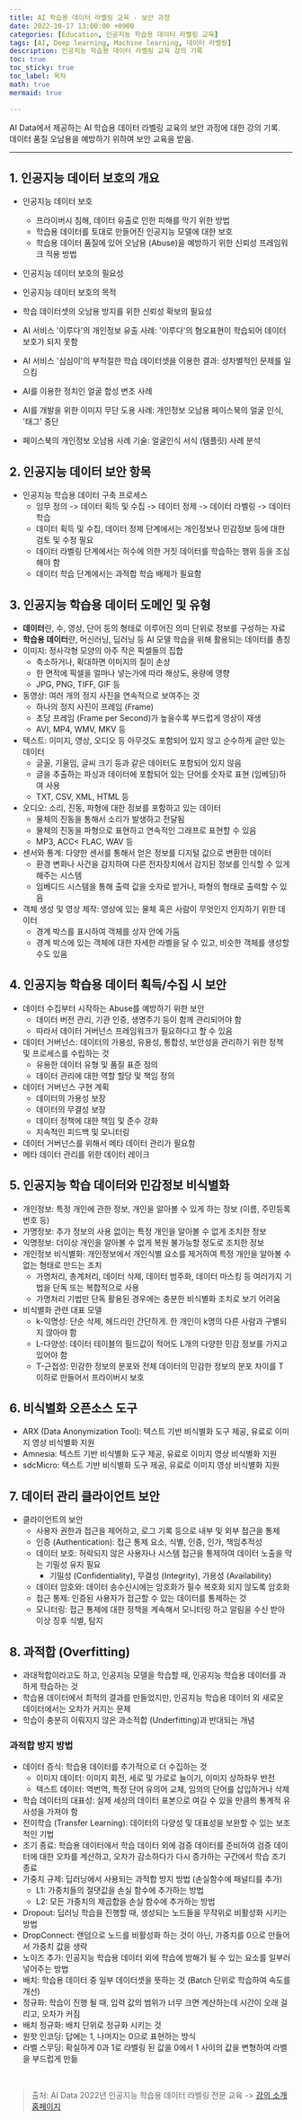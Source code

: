 ```yaml
---
title: AI 학습용 데이터 라벨링 교육 - 보안 과정
date: 2022-10-17 13:00:00 +0900
categories: [Education, 인공지능 학습용 데이터 라벨링 교육]
tags: [AI, Deep learning, Machine learning, 데이터 라벨링]
description: 인공지능 학습용 데이터 라벨링 교육 강의 기록
toc: true
toc_sticky: true
toc_label: 목차
math: true
mermaid: true

---
```


AI Data에서 제공하는 AI 학습용 데이터 라벨링 교육의 보안 과정에 대한 강의 기록. <br/>
데이터 품질 오남용을 예방하기 위하여 보안 교육을 받음.

---

## 1. 인공지능 데이터 보호의 개요
- 인공지능 데이터 보호
    - 프라이버시 침해, 데이터 유출로 인한 피해를 막기 위한 방법
    - 학습용 데이터를 토대로 만들어진 인공지능 모델에 대한 보호
    - 학습용 데이터 품질에 있어 오남용 (Abuse)을 예방하기 위한 신뢰성 프레임워크 적용 방법

- 인공지능 데이터 보호의 필요성
- 인공지능 데이터 보호의 목적
- 학습 데이터셋의 오남용 방지를 위한 신뢰성 확보의 필요성

- AI 서비스 '이루다'의 개인정보 유출 사례: '이루다'의 혐오표현이 학습되어 데이터 보호가 되지 못함
- AI 서비스 '심심이'의 부적절한 학습 데이터셋을 이용한 결과: 성차별적인 문제를 일으킴
- AI를 이용한 정치인 얼굴 합성 변조 사례
- AI를 개발을 위한 이미지 무단 도용 사례: 개인정보 오남용 페이스북의 얼굴 인식, '태그' 중단
- 페이스북의 개인정보 오남용 사례 기술: 얼굴인식 서식 (템플릿) 사례 분석

## 2. 인공지능 데이터 보안 항목
- 인공지능 학습용 데이터 구축 프로세스
    - 임무 정의 -> 데이터 획득 및 수집 -> 데이터 정제 -> 데이터 라벨링 -> 데이터 학습
    - 데이터 획득 및 수집, 데이터 정제 단계에서는 개인정보나 민감정보 등에 대한 검토 및 수정 필요
    - 데이터 라벨링 단계에서는 허수에 의한 거짓 데이터를 학습하는 행위 등을 조심해야 함
    - 데이터 학습 단계에서는 과적합 학습 배제가 필요함

## 3. 인공지능 학습용 데이터 도메인 및 유형
- **데이터**란, 수, 영상, 단어 등의 형태로 이루어진 의미 단위로 정보를 구성하는 자료
- **학습용 데이터**란, 머신러닝, 딥러닝 등 AI 모델 학습을 위해 활용되는 데이터를 총칭
- 이미지: 정사각형 모양의 아주 작은 픽셀들의 집합
    - 축소하거나, 확대하면 이미지의 질이 손상
    - 한 면적에 픽셀을 얼마나 넣는가에 따라 해상도, 용량에 영향
    - JPG, PNG, TIFF, GIF 등
- 동영상: 여러 개의 정지 사진을 연속적으로 보여주는 것
    - 하나의 정지 사진이 프레임 (Frame)
    - 초당 프레임 (Frame per Second)가 높을수록 부드럽게 영상이 재생
    - AVI, MP4, WMV, MKV 등
- 텍스트: 이미지, 영상, 오디오 등 아무것도 포함되어 있지 않고 순수하게 글만 있는 데이터
    - 글꼴, 기울임, 글씨 크기 등과 같은 데이터도 포함되어 있지 않음
    - 글을 추출하는 파싱과 데이터에 포함되어 있는 단어를 숫자로 표현 (임베딩)하여 사용
    - TXT, CSV, XML, HTML 등
- 오디오: 소리, 진동, 파형에 대한 정보를 포함하고 있는 데이터
    - 물체의 진동을 통해서 소리가 발생하고 전달됨
    - 물체의 진동을 파형으로 표현하고 연속적인 그래프로 표현할 수 있음
    - MP3, ACC< FLAC, WAV 등
- 센서와 통계: 다양한 센서를 통해서 얻은 정보를 디지털 값으로 변환한 데이터
    - 환경 변화나 사건을 감지하여 다른 전자장치에서 감지된 정보를 인식할 수 있게 해주는 시스템
    - 임베디드 시스템을 통해 출력 값을 숫자로 받거나, 파형의 형태로 출력할 수 있음
- 객체 생성 및 영상 제작: 영상에 있는 물체 혹은 사람이 무엇인지 인지하기 위한 데이터
    - 경계 박스를 표시하여 객체를 상자 안에 가둠
    - 경계 박스에 있는 객체에 대한 자세한 라벨을 달 수 있고, 비슷한 객체를 생성할 수도 있음

## 4. 인공지능 학습용 데이터 획득/수집 시 보안
- 데이터 수집부터 시작하는 Abuse를 예방하기 위한 보안
    - 데이터 버전 관리, 기관 인증, 생명주기 등이 함께 관리되어야 함
    - 따라서 데이터 거버넌스 프레임워크가 필요하다고 할 수 있음
- 데이터 거버넌스: 데이터의 가용성, 유용성, 통합성, 보안성을 관리하기 위한 정책 및 프로세스를 수립하는 것
    - 유용한 데이터 유형 및 품질 표준 정의
    - 데이터 관리에 대한 역할 할당 및 책임 정의
- 데이터 거버넌스 구현 계획
    - 데이터의 가용성 보장
    - 데이터의 무결성 보장
    - 데이터 정책에 대한 책임 및 준수 강화
    - 지속적인 피드백 및 모니터링
- 데이터 거버넌스를 위해서 메타 데이터 관리가 필요함
- 메타 데이터 관리를 위한 데이터 레이크

## 5. 인공지능 학습 데이터와 민감정보 비식별화

- 개인정보: 특정 개인에 관한 정보, 개인을 알아볼 수 있게 하는 정보 (이름, 주민등록번호 등)
- 가명정보: 추가 정보의 사용 없이는 특정 개인을 알아볼 수 없게 조치한 정보
- 익명정보: 더이상 개인을 알아볼 수 없게 복원 불가능할 정도로 조치한 정보
- 개인정보 비식별화: 개인정보에서 개인식별 요소를 제거하여 특정 개인을 알아볼 수 없는 형태로 만드는 조치
    - 가명처리, 총계처리, 데이터 삭제, 데이터 범주화, 데이터 마스킹 등 여러가지 기법을 단독 또는 복합적으로 사용
    - 가명처리 기법만 단독 활용된 경우에는 충분한 비식별화 조치로 보기 어려움
- 비식별화 관련 대표 모델
    - k-익명성: 단순 삭제, 헤드라인 간단하게. 한 개인이 k명의 다른 사람과 구별되지 않아야 함
    - L-다양성: 데이터 테이블의 필드값이 적어도 L개의 다양한 민감 정보를 가지고 있어야 함
    - T-근접성: 민감한 정보의 분포와 전체 데이터의 민감한 정보의 분포 차이를 T 이하로 만들어서 프라이버시 보호

## 6. 비식별화 오픈소스 도구
- ARX (Data Anonymization Tool): 텍스트 기반 비식별화 도구 제공, 유료로 이미지 영상 비식별화 지원
- Amnesia: 텍스트 기반 비식별화 도구 제공, 유료로 이미지 영상 비식별화 지원
- sdcMicro: 텍스트 기반 비식별화 도구 제공, 유료로 이미지 영상 비식별화 지원

## 7. 데이터 관리 클라이언트 보안
- 클라이언트의 보안
    - 사용자 권한과 접근을 제어하고, 로그 기록 등으로 내부 및 외부 접근을 통제
    - 인증 (Authentication): 접근 통제 요소, 식별, 인증, 인가, 책임추적성
    - 데이터 보호: 허락되지 않은 사용자나 시스템 접근을 통제하여 데이터 노출을 막는 기밀성 유지 필요
        - 기밀성 (Confidentiality), 무결성 (Integrity), 가용성 (Availability)
    - 데이터 암호와: 데이터 송수신시에는 암호화가 필수 복호화 되지 않도록 암호화
    - 접근 통제: 인증된 사용자가 접근할 수 있는 데이터를 통제하는 것
    - 모니터링: 접근 통제에 대한 정책을 계속해서 모니터링 하고 알림을 수신 받아 이상 징후 식별, 탐지

## 8. 과적합 (Overfitting)
- 과대적합이라고도 하고, 인공지능 모델을 학습할 때, 인공지능 학습용 데이터를 과하게 학습하는 것
- 학습용 데이터에서 최적의 결과를 만들었지만, 인공지능 학습용 데이터 외 새로운 데이터에서는 오차가 커지는 문제
- 학습이 충분히 이뤄지지 않은 과소적합 (Underfitting)과 반대되는 개념

### 과적합 방지 방법
- 데이터 증식: 학습용 데이터를 추가적으로 더 수집하는 것
    - 이미지 데이터: 이미지 회전, 세로 및 가로로 늘이기, 이미지 상하좌우 반전
    - 텍스트 데이터: 역번역, 특정 단어 유의어 교체, 임의의 단어를 삽입하거나 삭제
- 학습 데이터의 대표성: 실제 세상의 데이터 표본으로 여길 수 있을 만큼의 통계적 유사성을 가져야 함
- 전이학습 (Transfer Learning): 데이터의 다양성 및 대표성을 보완할 수 있는 보조적인 기법
- 조기 종료: 학습용 데이터에서 학습 데이터 외에 검증 데이터를 준비하여 검증 데이터에 대한 오차를 계산하고, 오차가 감소하다가 다시 증가하는 구간에서 학습 조기 종료
- 가중치 규제: 딥러닝에서 사용되는 과적합 방지 방법 (손실함수에 패널티를 추가)
    - L1: 가중치들의 절댓값을 손실 함수에 추가하는 방법
    - L2: 모든 가중치의 제곱합을 손실 함수에 추가하는 방법
- Dropout: 딥러닝 학습을 진행할 때, 생성되는 노드들을 무작위로 비활성화 시키는 방법
- DropConnect: 랜덤으로 노드를 비활성화 하는 것이 아닌, 가중치를 0으로 만들어서 가중치 값을 생략
- 노이즈 추가: 인공지능 학습용 데이터 외에 학습에 방해가 될 수 있는 요소를 일부러 넣어주는 방법
- 배치: 학습용 데이터 중 일부 데이터셋을 뜻하는 것 (Batch 단위로 학습하여 속도를 개선)
- 정규화: 학습이 진행 될 때, 입력 값의 범위가 너무 크면 계산하는데 시간이 오래 걸리고, 오차가 커짐
- 배치 정규화: 배치 단위로 정규화 시키는 것
- 원핫 인코딩: 답에는 1, 나머지는 0으로 표현하는 방식
- 라벨 스무딩: 확실하게 0과 1로 라벨링 된 값을 0에서 1 사이의 값을 변형하여 라벨을 부드럽게 만듦

<br/>

> 출처: AI Data 2022년 인공지능 학습용 데이터 라벨링 전문 교육 -> [강의 소개 홈페이지](http://aidata.elancer.co.kr/student/main.php)